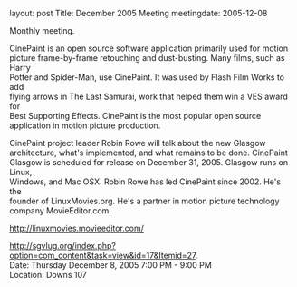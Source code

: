 layout: post
Title: December 2005 Meeting
meetingdate: 2005-12-08

Monthly meeting.                                                               
                                                                             
CinePaint is an open source software application primarily used for motion     
picture frame-by-frame retouching and dust-busting. Many films, such as Harry  
Potter and Spider-Man, use CinePaint. It was used by Flash Film Works to add   
flying arrows in The Last Samurai, work that helped them win a VES award for   
Best Supporting Effects. CinePaint is the most popular open source application 
in motion picture production.                                                  
                                                                             
CinePaint project leader Robin Rowe will talk about the new Glasgow            
architecture, what's implemented, and what remains to be done. CinePaint       
Glasgow is scheduled for release on December 31, 2005. Glasgow runs on Linux,  
Windows, and Mac OSX. Robin Rowe has led CinePaint since 2002. He's the        
founder of LinuxMovies.org. He's a partner in motion picture technology        
company MovieEditor.com.                                                       
                                                                             
http://linuxmovies.movieeditor.com/                                            
                                                                             
http://sgvlug.org/index.php?option=com_content&task=view&id=17&Itemid=27.    
Date: Thursday December 8, 2005 7:00 PM - 9:00 PM                                
Location: Downs 107                                         
